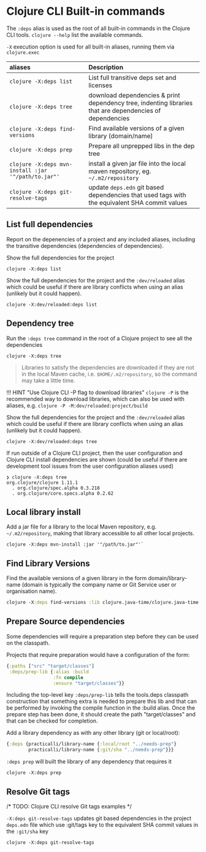 # Clojure CLI Built-in commands

The `:deps` alias is used as the root of all built-in commands in the Clojure CLI tools.  `clojure --help` list the available commands.

`-X` execution option is used for all built-in aliases, running them via `clojure.exec`

| aliases                                             | Description                                                                                              |
|:----------------------------------------------------|:---------------------------------------------------------------------------------------------------------|
| `clojure -X:deps list`                              | List full transitive deps set and licenses                                                               |
| `clojure -X:deps tree`                              | download dependencies & print dependency tree, indenting libraries that are dependencies of dependencies |
| `clojure -X:deps find-versions`                     | Find available versions of a given library (domain/name)
| `clojure -X:deps prep`                              | Prepare all unprepped libs in the dep tree
| `clojure -X:deps mvn-install :jar '"/path/to.jar"'` | install a given jar file into the local maven repository, eg. `~/.m2/repository`                         |
| `clojure -X:deps git-resolve-tags`                  | update `deps.edn` git based dependencies that used tags with the equivalent SHA commit values            |


## List full dependencies

Report on the depenencies of a project and any included aliases, including the transitive dependencies (dependencies of dependencies).

Show the full dependencies for the project

```shell
clojure -X:deps list
```

Show the full dependencies for the project and the `:dev/reloaded` alias which could be useful if there are library conflicts when using an alias (unlikely but it could happen).

```shell
clojure -X:dev/reloaded:deps list
```

## Dependency tree

Run the `:deps tree` command in the root of a Clojure project to see all the dependencies

```shell
clojure -X:deps tree
```

> Libraries to satisfy the dependencies are downloaded if they are not in the local Maven cache, i.e. `$HOME/.m2/repository`, so the command may take a little time.


!!! HINT "Use Clojure CLI -P flag to download libraries"
    `clojure -P` is the recommended way to download libraries, which can also be used with aliases, e.g. `clojure -P -M:dev/reloaded:project/build`


Show the full dependencies for the project and the `:dev/reloaded` alias which could be useful if there are library conflicts when using an alias (unlikely but it could happen).

```shell
clojure -X:dev/reloaded:deps tree
```

If run outside of a Clojure CLI project, then the user configuration and Clojure CLI install dependencies are shown (could be useful if there are development tool issues from the user configuration aliases used)

```shell
❯ clojure -X:deps tree
org.clojure/clojure 1.11.1
  . org.clojure/spec.alpha 0.3.218
  . org.clojure/core.specs.alpha 0.2.62
```


## Local library install

Add a jar file for a library to the local Maven repository, e.g. `~/.m2/repository`, making that library accessible to all other local projects.

```shell
clojure -X:deps mvn-install :jar '"/path/to.jar"'`
```


## Find Library Versions

Find the available versions of a given library in the form domain/library-name (domain is typically the company name or Git Service user or organisation name).

```clojure
clojure -X:deps find-versions :lib clojure.java-time/clojure.java-time
```


## Prepare Source dependencies

Some dependencies will require a preparation step before they can be used on the classpath.

Projects that require preparation would have a configuration of the form:

```clojure
{:paths ["src" "target/classes"]
 :deps/prep-lib {:alias :build
                 :fn compile
                 :ensure "target/classes"}}
```

Including the top-level key `:deps/prep-lib` tells the tools.deps classpath construction that something extra is needed to prepare this lib and that can be performed by invoking the compile function in the :build alias. Once the prepare step has been done, it should create the path "target/classes" and that can be checked for completion.

Add a library dependency as with any other library (git or local/root):

```clojure
{:deps {practicalli/library-name {:local/root "../needs-prep"}
        practicalli/library-name {:git/sha "../needs-prep"}}}
```



`:deps prep` will built the library of any dependency that requires it
```shell
clojure -X:deps prep
```


## Resolve Git tags

/* TODO: Clojure CLI resolve Git tags examples */

`-X:deps git-resolve-tags` updates git based dependencies in the project `deps.edn` file which use :git/tags key to the equivalent SHA commit values in the `:git/sha` key

```shell
clojure -X:deps git-resolve-tags
```
